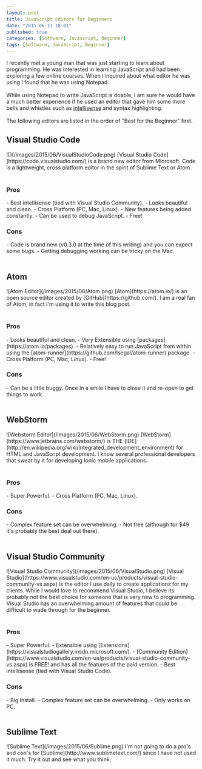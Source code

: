 ```yaml
---
layout: post
title: JavaScript Editors for Beginners
date: "2015-06-11 18:01"
published: true
categories: [Software, Javascript, Beginner]
tags: [Software, JavaScript, Beginner]
---
```

<!--more-->

I recently met a young man that was just starting to learn about programming. He was interested in learning JavaScript and had been exploring a few online courses.  When I inquired about what editor he was using I found that he was using Notepad.  
<br>
While using Notepad to write JavaScript is doable, I am sure he would have a much better experience if he used an editor that gave him some more bells and whistles such as [intellisense](http://en.wikipedia.org/wiki/Intelligent_code_completion) and syntax highlighting.
<br>
<br>
The following editors are listed in the order of "Best for the Beginner" first.

<h2>Visual Studio Code</h2>
![](/images/2015/06/VisualStudioCode.png)
[Visual Studio Code](https://code.visualstudio.com/) is a brand new editor from Microsoft.  Code is a lightweight, cross platform editor in the spirit of Sublime Text or Atom.
<br>
<br>
<h3>Pros</h3>
- Best intellisense (tied with Visual Studio Community).
- Looks beautiful and clean.
- Cross Platform (PC, Mac, Linux).
- New features being added constantly.
- Can be used to debug JavaScript.
- Free!

<h3>Cons</h3>
- Code is brand new (v0.3.0 at the time of this writing) and you can expect some bugs.
- Getting debugging working can be tricky on the Mac.
<br>
<br>

<h2>Atom</h2>
![Atom Editor](/images/2015/06/Atom.png)
[Atom](https://atom.io/) is an open source editor created by [GitHub](https://github.com/).
I am a real fan of Atom, in fact I'm using it to write this blog post.
<br>
<br>

<h3>Pros</h3>
- Looks beautiful and clean.
- Very Extensible using [packages](https://atom.io/packages).
- Relatively easy to run JavaScript from within using the [atom-runner](https://github.com/lsegal/atom-runner) package.
- Cross Platform (PC, Mac, Linux).
- Free!

<h3>Cons</h3>
- Can be a little buggy.  Once in a while I have to close it and re-open to get things to work.
<br>
<br>
<h2>WebStorm</h2>
![Webstorm Editor](/images/2015/06/WebStorm.png)
[WebStorm](https://www.jetbrains.com/webstorm/) is THE [IDE](http://en.wikipedia.org/wiki/Integrated_development_environment) for HTML and JavaScript development.  I know several professional developers that swear by it for developing Ionic mobile applications.
<br>
<br>

<h3>Pros</h3>
- Super Powerful.
- Cross Platform (PC, Mac, Linux).

<h3>Cons</h3>
- Complex feature set can be overwhelming.
- Not free (although for $49 it's probably the best deal out there).
<br>
<br>

<h2>Visual Studio Community</h2>
![Visual Studio Community](/images/2015/06/VisualStudio.png)
[Visual Studio](https://www.visualstudio.com/en-us/products/visual-studio-community-vs.aspx) is the editor I use daily to create applications for my clients. While I would love to recommend Visual Studio, I believe its probably not the best choice for someone that is very new to programming.  Visual Studio has an overwhelming amount of features that could be difficult to wade through for the beginner.
<br>
<br>
<h3>Pros</h3>
- Super Powerful.
- Extensible using [Extensions](https://visualstudiogallery.msdn.microsoft.com/).
- [Community Edition](https://www.visualstudio.com/en-us/products/visual-studio-community-vs.aspx) is FREE! and has all the features of the paid version.
- Best intellisense (tied with Visual Studio Code).

<h3>Cons</h3>
- Big Install.
- Complex feature set can be overwhelming.
- Only works on PC.
<br>
<br>

<h2>Sublime Text</h2>
![Sublime Text](/images/2015/06/Sublime.png)
I'm not going to do a pro's and con's for [Sublime](http://www.sublimetext.com/) since I have not used it much. Try it out and see what you think.
